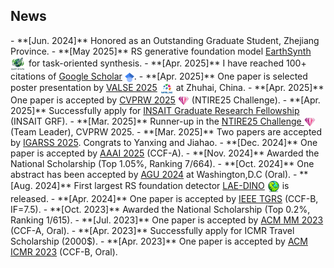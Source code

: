<!-- ## News -->
<h2 id="news">
News
</h2>
- **[Jun. 2024]** Honored as an  Outstanding Graduate Student, Zhejiang Province.
- **[May 2025]** RS generative foundation model <a href="https://arxiv.org/abs/2505.12108">EarthSynth</a> <img class="mini-img"  src="images/papers/earthsy-logo.png" style="vertical-align: middle;" alt="Logo" width="25"> for task-oriented synthesis.
- **[Apr. 2025]** I have reached 100+ citations of <a href="https://scholar.google.com/citations?user=nRPD3tAAAAAJ&hl=en">Google Scholar</a> <img class="mini-img"  src="images/google-scholar.png" style="vertical-align: middle;" alt="Logo" width="15">.
- **[Apr. 2025]** One paper is selected poster presentation by <a href="https://valser.org/2025/">VALSE 2025</a> <img class="mini-img"  src="images/VALSE-logo.png" style="vertical-align: middle;" alt="Logo" width="22"> at Zhuhai, China.
- **[Apr. 2025]** One paper is accepted by <a href="https://cvpr.thecvf.com//">CVPRW 2025</a> <img class="mini-img"  src="images/NTIRE-logo.png" style="vertical-align: middle;" alt="Logo" width="18"> (NTIRE25 Challenge).
- **[Apr. 2025]** Successfully apply for <a href="https://insait.ai/grf/">INSAIT Graduate Research Fellowship</a> (INSAIT GRF).
- **[Mar. 2025]** Runner-up in the <a href="https://codalab.lisn.upsaclay.fr/competitions/21851#learn_the_details">NTIRE25 Challenge </a><img class="mini-img"  src="images/NTIRE-logo.png" style="vertical-align: middle;" alt="Logo" width="18"> (Team Leader), CVPRW 2025. 
- **[Mar. 2025]** Two papers are accepted by <a href="https://www.2025.ieeeigarss.org/index.php">IGARSS 2025</a>. Congrats to Yanxing and Jiahao.
- **[Dec. 2024]** One paper is accepted by <a href="https://aaai.org/conference/aaai/aaai-25/">AAAI 2025</a> (CCF-A).
- **[Nov. 2024]** Awarded the National Scholarship (Top 1.05%, Ranking 7/664).
- **[Oct. 2024]** One abstract has been accepted by <a href="https://www.agu.org/annual-Meeting">AGU 2024</a> at Washington,D.C (Oral).
- **[Aug. 2024]** First largest RS foundation detector <a href="https://arxiv.org/abs/2408.09110">LAE-DINO</a> <img class="mini-img"  src="images/papers/lae-dino.png" style="vertical-align: middle;" alt="Logo" width="20"> is released.
- **[Apr. 2024]** One paper is accepted by <a href="https://ieeexplore.ieee.org/xpl/RecentIssue.jsp?punumber=36">IEEE TGRS</a> (CCF-B, IF=7.5).
- **[Oct. 2023]** Awarded the National Scholarship (Top 0.2%, Ranking 1/615).
- **[Jul. 2023]** One paper is accepted by <a href="https://www.acmmm2023.org/">ACM MM 2023</a> (CCF-A, Oral).
- **[Apr. 2023]** Successfully apply for ICMR Travel Scholarship (2000$).
- **[Apr. 2023]** One paper is accepted by <a href="https://icmr2023.org/">ACM ICMR 2023</a> (CCF-B, Oral).